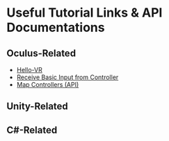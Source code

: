 # Useful Tutorial Links & API Documentations

## Oculus-Related
- [Hello-VR](https://developer.oculus.com/documentation/unity/unity-tutorial-hello-vr/)
- [Receive Basic Input from Controller](https://developer.oculus.com/documentation/unity/unity-tutorial-basic-controller-input/)
- [Map Controllers (API)](https://developer.oculus.com/documentation/unity/unity-ovrinput/)


## Unity-Related


## C#-Related
